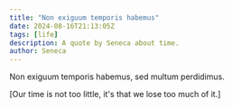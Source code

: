 ```yaml
---
title: "Non exiguum temporis habemus"
date: 2024-08-16T21:13:05Z
tags: [life]
description: A quote by Seneca about time.
author: Seneca
---
```


Non exiguum temporis habemus, sed multum perdidimus.

[Our time is not too little, it's that we lose too much of it.]
